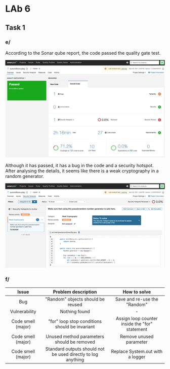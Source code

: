 # LAb 6

## Task 1

### e/

According to the Sonar qube report, the code passed the quality gate test. 

![](img/sonar.png)

Although it has passed, it has a bug in the code and a security hotspot. After analysing the details, it seems like there is a weak cryptography in a random generator. 

![](img/security.png)

### f/

| **Issue**          | **Problem description**                        | **How to solve**                               |
|:------------------:|:----------------------------------------------:|:----------------------------------------------:|
| Bug                | "Random" objects should be reused              | Save and re-use the "Random"                   |
| Vulnerability      | Nothing found                                  | -                                              |
| Code smell (major) | "for" loop stop conditions should be invariant | Assign loop counter inside the "for" statement |
| Code smell (major) | Unused method parameters should be removed     | Remove unused parameter                        |
| Code smell (major) | Standard outputs should not be used directly to log anything | Replace System.out with a logger |



